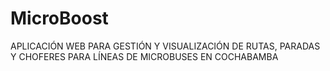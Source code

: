 # MicroBoost
APLICACIÓN WEB PARA GESTIÓN Y VISUALIZACIÓN DE RUTAS, PARADAS Y CHOFERES PARA LÍNEAS DE MICROBUSES EN COCHABAMBA
